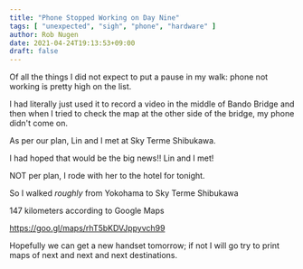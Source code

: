 ```yaml
---
title: "Phone Stopped Working on Day Nine"
tags: [ "unexpected", "sigh", "phone", "hardware" ]
author: Rob Nugen
date: 2021-04-24T19:13:53+09:00
draft: false
---
```


Of all the things I did not expect to put a pause in my walk: phone
not working is pretty high on the list.

I had literally just used it to record a video in the middle of Bando
Bridge and then when I tried to check the map at the other side of the
bridge, my phone didn't come on.

As per our plan, Lin and I met at Sky Terme Shibukawa.

I had hoped that would be the big news!!  Lin and I met!

NOT per plan, I rode with her to the hotel for tonight.

So I walked *roughly* from Yokohama to Sky Terme Shibukawa

147 kilometers according to Google Maps

https://goo.gl/maps/rhT5bKDVJppyvch99

Hopefully we can get a new handset tomorrow; if not I will go try to
print maps of next and next and next destinations.

